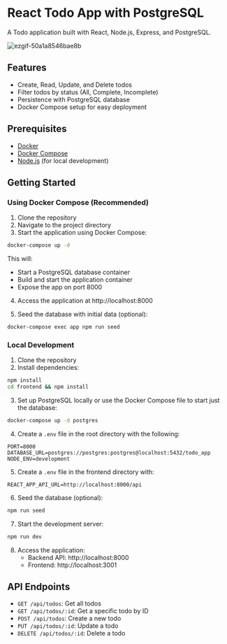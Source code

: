 # React Todo App with PostgreSQL

A Todo application built with React, Node.js, Express, and PostgreSQL.

![ezgif-50a1a8546bae8b](https://github.com/user-attachments/assets/9852c51c-5cc8-480b-9e56-eaa34c2e1f05)


## Features

- Create, Read, Update, and Delete todos
- Filter todos by status (All, Complete, Incomplete)
- Persistence with PostgreSQL database
- Docker Compose setup for easy deployment

## Prerequisites

- [Docker](https://www.docker.com/get-started)
- [Docker Compose](https://docs.docker.com/compose/install/)
- [Node.js](https://nodejs.org/) (for local development)

## Getting Started

### Using Docker Compose (Recommended)

1. Clone the repository
2. Navigate to the project directory
3. Start the application using Docker Compose:

```bash
docker-compose up -d
```

This will:

- Start a PostgreSQL database container
- Build and start the application container
- Expose the app on port 8000

4. Access the application at http://localhost:8000

5. Seed the database with initial data (optional):

```bash
docker-compose exec app npm run seed
```

### Local Development

1. Clone the repository
2. Install dependencies:

```bash
npm install
cd frontend && npm install
```

3. Set up PostgreSQL locally or use the Docker Compose file to start just the database:

```bash
docker-compose up -d postgres
```

4. Create a `.env` file in the root directory with the following:

```
PORT=8000
DATABASE_URL=postgres://postgres:postgres@localhost:5432/todo_app
NODE_ENV=development
```

5. Create a `.env` file in the frontend directory with:

```
REACT_APP_API_URL=http://localhost:8000/api
```

6. Seed the database (optional):

```bash
npm run seed
```

7. Start the development server:

```bash
npm run dev
```

8. Access the application:
   - Backend API: http://localhost:8000
   - Frontend: http://localhost:3001

## API Endpoints

- `GET /api/todos`: Get all todos
- `GET /api/todos/:id`: Get a specific todo by ID
- `POST /api/todos`: Create a new todo
- `PUT /api/todos/:id`: Update a todo
- `DELETE /api/todos/:id`: Delete a todo
